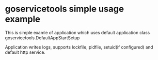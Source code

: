 # goservicetools simple usage example

This is simple examle of application which uses default application class goservicetools.DefaultAppStartSetup

Application writes logs, supports lockfile, pidfile, setuid(if configured) and default http service.